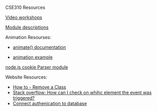 CSE310 Resources

[Video workshops](https://macbeth-byui.github.io/cse310-course/videos.html)

[Module descriptions](https://macbeth-byui.github.io/cse310-course/module_descriptions.html)



Animation Resourses:

- [animate() documentation](https://developer.mozilla.org/en-US/docs/Web/API/Element/animate)

- [animation example](https://codepen.io/rachelnabors/pen/rxpmJL/?editors=0110)

[node.js cookie Parser module](https://www.geeksforgeeks.org/http-cookies-in-node-js/)







Website Resources:
- [How to - Remove a Class](https://www.w3schools.com/howto/howto_js_remove_class.asp)
- [Stack overflow: How can I check on whihc element the event was triggered?](https://stackoverflow.com/questions/10648768/how-can-i-check-on-which-element-the-event-was-triggered)
- [Connect authenication to database](https://www.youtube.com/watch?v=qWy9ylc3f9U)

